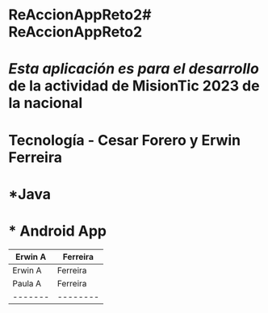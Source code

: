 # ReAccionAppReto2# ReAccionAppReto2
# *Esta aplicación es para el desarrollo* de la actividad de **MisionTic** 2023 de la nacional
# Tecnología - Cesar Forero y Erwin Ferreira
# *Java
# * Android App

| Erwin A | Ferreira |
| ------- | -------- |
| Erwin A | Ferreira |
| Paula A | Ferreira |
| ------- | -------- |
